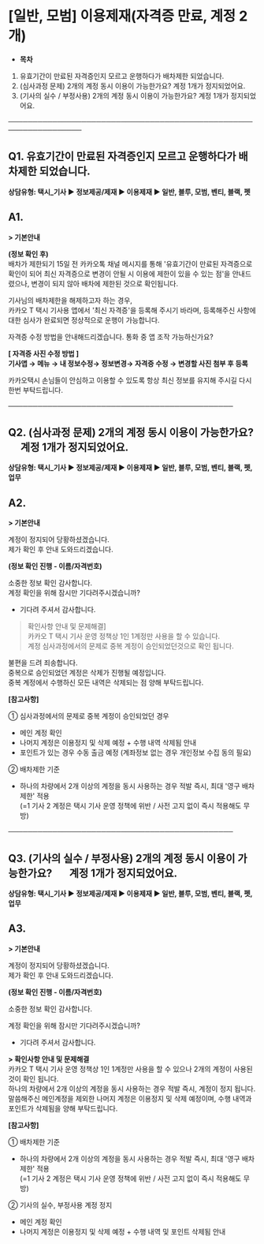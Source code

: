 # [일반, 모범] 이용제재(자격증 만료, 계정 2개)

* **목차**

1. 유효기간이 만료된 자격증인지 모르고 운행하다가 배차제한 되었습니다.
2. (심사과정 문제) 2개의 계정 동시 이용이 가능한가요? 계정 1개가 정지되었어요.
3. (기사의 실수 / 부정사용) 2개의 계정 동시 이용이 가능한가요? 계정 1개가 정지되었어요.

─────────────────────────────────────────────────────────────────

**Q1. 유효기간이 만료된 자격증인지 모르고 운행하다가 배차제한 되었습니다.**
---------------------------------------------

**상담유형: **택시\_기사 ▶ 정보제공/제재 ▶ 이용제재 ▶ **일반, 블루, 모범, 벤티, 블랙, 펫******

**A1.**
-------

**> 기본안내**

**(정보 확인 후)**  
배차가 제한되기 15일 전 카카오톡 채널 메시지를 통해 '유효기간이 만료된 자격증으로 확인이 되어 최신 자격증으로 변경이 안될 시 이용에 제한이 있을 수 있는 점'을 안내드렸으나, 변경이 되지 않아 배차에 제한된 것으로 확인됩니다.

기사님의 배차제한을 해제하고자 하는 경우,  
카카오 T 택시 기사용 앱에서 '최신 자격증'을 등록해 주시기 바라며, 등록해주신 사항에 대한 심사가 완료되면 정상적으로 운행이 가능합니다.

자격증 수정 방법을 안내해드리겠습니다. 통화 중 앱 조작 가능하신가요?

**[ 자격증 사진 수정 방법 ]**   
**기사앱 → 메뉴 → 내 정보수정→ 정보변경→ 자격증 수정 → 변경할 사진 첨부 후 등록**

카카오택시 손님들이 안심하고 이용할 수 있도록 항상 최신 정보를 유지해 주시길 다시 한번 부탁드립니다.

──────────────────────────────────────────────

**Q2. (심사과정 문제) 2개의 계정 동시 이용이 가능한가요?      계정 1개가 정지되었어요.**
----------------------------------------------------------

**상담유형: **택시\_기사 ▶ 정보제공/제재 ▶ 이용제재 ▶ **일반, 블루, 모범, 벤티, 블랙, 펫, 업무******

**A2.**
-------

**> 기본안내**

계정이 정지되어 당황하셨겠습니다.   
제가 확인 후 안내 도와드리겠습니다.

**(정보 확인 진행 - 이름/자격번호)**

소중한 정보 확인 감사합니다.  
계정 확인을 위해 잠시만 기다려주시겠습니까?   
+ 기다려 주셔서 감사합니다.

> 확인사항 안내 및 문제해결]   
카카오 T 택시 기사 운영 정책상 1인 1계정만 사용을 할 수 있습니다.   
계정 심사과정에서의 문제로 중복 계정이 승인되었던것으로 확인 됩니다.

불편을 드려 죄송합니다.  
중복으로 승인되었던 계정은 삭제가 진행될 예정입니다.  
중복 계정에서 수행하신 모든 내역은 삭제되는 점 양해 부탁드립니다.

**[참고사항]**

① 심사과정에서의 문제로 중복 계정이 승인되었던 경우

* 메인 계정 확인
* 나머지 계정은 이용정지 및 삭제 예정 + 수행 내역 삭제됨 안내
* 포인트가 있는 경우 수동 출금 예정 (계좌정보 없는 경우 개인정보 수집 동의 필요)

② 배차제한 기준

* 하나의 차량에서 2개 이상의 계정을 동시 사용하는 경우 적발 즉시, 최대 '영구 배차제한' 적용   
  (=1 기사 2 계정은 택시 기사 운영 정책에 위반 / 사전 고지 없이 즉시 적용해도 무방)

──────────────────────────────────────────────

**Q3. (기사의 실수 / 부정사용) 2개의 계정 동시 이용이 가능한가요?       계정 1개가 정지되었어요.**
-----------------------------------------------------------------

**상담유형: **택시\_기사 ▶ 정보제공/제재 ▶ 이용제재 ▶ **일반, 블루, 모범, 벤티, 블랙, 펫, 업무******

**A3.**
-------

**> 기본안내**

계정이 정지되어 당황하셨겠습니다.   
제가 확인 후 안내 도와드리겠습니다.

**(정보 확인 진행 - 이름/자격번호)**

소중한 정보 확인 감사합니다.

계정 확인을 위해 잠시만 기다려주시겠습니까?   
+ 기다려 주셔서 감사합니다.

**> 확인사항 안내 및 문제해결**  
카카오 T 택시 기사 운영 정책상 1인 1계정만 사용을 할 수 있으나 2개의 계정이 사용된것이 확인 됩니다.   
하나의 차량에서 2개 이상의 계정을 동시 사용하는 경우 적발 즉시, 계정이 정지 됩니다.  
말씀해주신 메인계정을 제외한 나머지 계정은 이용정지 및 삭제 예정이며, 수행 내역과 포인트가 삭제됨을 양해 부탁드립니다.

**[참고사항]**

① 배차제한 기준

* 하나의 차량에서 2개 이상의 계정을 동시 사용하는 경우 적발 즉시, 최대 '영구 배차제한' 적용   
  (=1 기사 2 계정은 택시 기사 운영 정책에 위반 / 사전 고지 없이 즉시 적용해도 무방)

② 기사의 실수, 부정사용 계정 정지

* 메인 계정 확인
* 나머지 계정은 이용정지 및 삭제 예정 + 수행 내역 및 포인트 삭제됨 안내